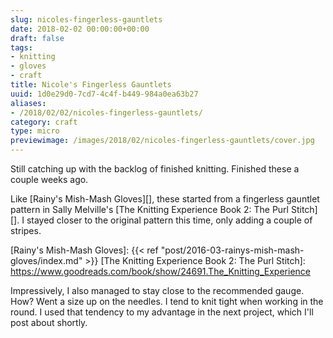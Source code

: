 ```yaml
---
slug: nicoles-fingerless-gauntlets
date: 2018-02-02 00:00:00+00:00
draft: false
tags:
- knitting
- gloves
- craft
title: Nicole's Fingerless Gauntlets
uuid: 1d0e29d0-7cd7-4c4f-b449-984a0ea63b27
aliases:
- /2018/02/02/nicoles-fingerless-gauntlets/
category: craft
type: micro
previewimage: /images/2018/02/nicoles-fingerless-gauntlets/cover.jpg
---
```

Still catching up with the backlog of finished knitting. Finished these a couple weeks ago.

Like [Rainy's Mish-Mash Gloves][], these started from a fingerless gauntlet pattern in Sally Melville's [The
Knitting Experience Book 2: The Purl Stitch][]. I stayed closer to the original pattern this time, only adding
a couple of stripes.

[Rainy's Mish-Mash Gloves]: {{< ref "post/2016-03-rainys-mish-mash-gloves/index.md" >}}
[The Knitting Experience Book 2: The Purl Stitch]: https://www.goodreads.com/book/show/24691.The_Knitting_Experience

Impressively, I also managed to stay close to the recommended gauge. How? Went a size up on the needles. I
tend to knit tight when working in the round. I used that tendency to my advantage in the next project, which
I'll post about shortly.